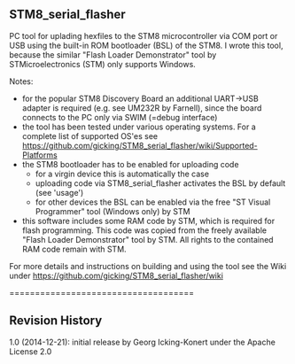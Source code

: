 STM8_serial_flasher
-------------------

PC tool for uplading hexfiles to the STM8 microcontroller via COM port or USB using the built-in ROM bootloader (BSL) of the STM8. I wrote this tool, because the similar "Flash Loader Demonstrator" tool by STMicroelectronics (STM) only supports Windows.

Notes:
  - for the popular STM8 Discovery Board an additional UART->USB adapter is required (e.g. see UM232R by Farnell), since the board connects to the PC only via SWIM (=debug interface)
  - the tool has been tested under various operating systems. For a complete list of supported OS'es see https://github.com/gicking/STM8_serial_flasher/wiki/Supported-Platforms
  - the STM8 bootloader has to be enabled for uploading code
    - for a virgin device this is automatically the case
    - uploading code via STM8_serial_flasher activates the BSL by default (see 'usage')
    - for other devices the BSL can be enabled via the free "ST Visual Programmer" tool (Windows only) by STM
  - this software includes some RAM code by STM, which is required for flash programming. This code was copied from the freely available "Flash Loader Demonstrator" tool by STM. All rights to the contained RAM code remain with STM.

For more details and instructions on building and using the tool see the Wiki under https://github.com/gicking/STM8_serial_flasher/wiki

====================================

Revision History
----------------

1.0 (2014-12-21): initial release by Georg Icking-Konert under the Apache License 2.0
